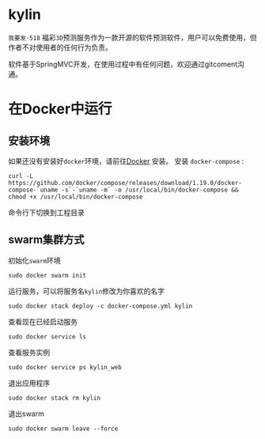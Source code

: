# kylin 
`我要发·518` 福彩`3D`预测服务作为一款开源的软件预测软件，用户可以免费使用，但作者不对使用者的任何行为负责。

软件基于SpringMVC开发，在使用过程中有任何问题，欢迎通过gitcoment沟通。


# 在Docker中运行

## 安装环境

如果还没有安装好`docker`环境，请前往[Docker](https://www.docker.com/) 安装。
安装 `docker-compose` :

```aidl
curl -L https://github.com/docker/compose/releases/download/1.19.0/docker-compose-`uname -s`-`uname -m` -o /usr/local/bin/docker-compose && chmod +x /usr/local/bin/docker-compose
```

命令行下切换到工程目录

## swarm集群方式
初始化`swarm`环境

```
sudo docker swarm init
```

运行服务，可以将服务名`kylin`修改为你喜欢的名字

```
sudo docker stack deploy -c docker-compose.yml kylin
```

查看现在已经启动服务

```$xslt
sudo docker service ls
```

查看服务实例

```$xslt
sudo docker service ps kylin_web
```


退出应用程序

```$xslt
sudo docker stack rm kylin
```

退出swarm

```$xslt
sudo docker swarm leave --force
```







